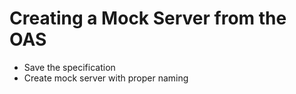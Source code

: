 # Creating a Mock Server from the OAS

* Save the specification
* Create mock server with proper naming
